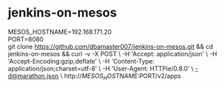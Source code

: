 jenkins-on-mesos
==================


MESOS_HOSTNAME=192.168.171.20 \
PORT=8080 \
git clone https://github.com/dbamaster007/jenkins-on-mesos.git && cd jenkins-on-mesos && curl -v -X POST \\
-H 'Accept: application/json' \\
-H 'Accept-Encoding:gzip,deflate' \\
-H 'Content-Type: application/json;charset=utf-8' \\
-H 'User-Agent: HTTPie/0.8.0' \\
-d@marathon.json \\
http://$MESOS_HOSTNAME:$PORT/v2/apps
